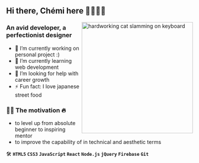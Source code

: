## Hi there, Chémi here 👋👩🏻‍💻

<img align="right" width="300" src="https://tenor.com/view/workworkwork-typingcat-gif-19567259.gif" alt="hardworking cat slamming on keyboard"/>

### An avid developer, a perfectionist designer
- 🔭 I’m currently working on personal project :)
- 🌱 I’m currently learning web development
- 🤔 I’m looking for help with career growth
- ⚡ Fun fact: I love japanese street food

### 💪🏼 The motivation 🔥
- to level up from absolute beginner to inspiring mentor
- to improve the capability of in technical and aesthetic terms

🛠️ __`HTML5` `CSS3` `JavaScript` `React` `Node.js` `jQuery` `Firebase` `Git`__
